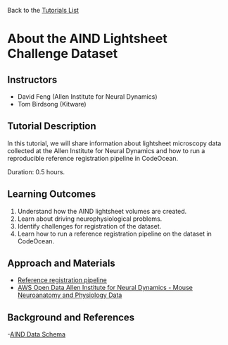 Back to the [Tutorials List](../../README.md#tutorials-list)

# About the AIND Lightsheet Challenge Dataset

## Instructors

- David Feng (Allen Institute for Neural Dynamics)
- Tom Birdsong (Kitware)

## Tutorial Description

<!-- Add a short paragraph describing the tutorial and duration. Recommended
durations is 0.5 hours. -->

In this tutorial, we will share information about lightsheet microscopy data
collected at the Allen Institute for Neural Dynamics and how to run a
reproducible reference registration pipeline in CodeOcean.

Duration: 0.5 hours.

## Learning Outcomes

1. Understand how the AIND lightsheet volumes are created.
2. Learn about driving neurophysiological problems.
3. Identify challenges for registration of the dataset.
3. Learn how to run a reference registration pipeline on the dataset in CodeOcean.

## Approach and Materials

<!-- Describe here how the tutorial will be taught, e.g. slides, Jupyter
notebooks, and provide links to any materials. -->

- [Reference registration pipeline](https://github.com/AllenNeuralDynamics/get-your-brain-together-23)
- [AWS Open Data Allen Institute for Neural Dynamics - Mouse Neuroanatomy and Physiology Data](https://aws.amazon.com/marketplace/pp/prodview-wrdmo2cy2pnze?sr=0-1&ref_=beagle&applicationId=AWSMPContessa)

## Background and References

<!-- Provide links to related publications and software repositories here. -->

-[AIND Data Schema](https://aind-data-schema.readthedocs.io/en/latest/opendata.html)
